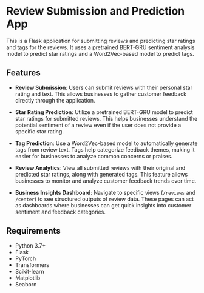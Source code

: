 # Review Submission and Prediction App

This is a Flask application for submitting reviews and predicting star ratings and tags for the reviews. It uses a pretrained BERT-GRU sentiment analysis model to predict star ratings and a Word2Vec-based model to predict tags.

## Features

- **Review Submission**: Users can submit reviews with their personal star rating and text. This allows businesses to gather customer feedback directly through the application.
  
- **Star Rating Prediction**: Utilize a pretrained BERT-GRU model to predict star ratings for submitted reviews. This helps businesses understand the potential sentiment of a review even if the user does not provide a specific star rating.

- **Tag Prediction**: Use a Word2Vec-based model to automatically generate tags from review text. Tags help categorize feedback themes, making it easier for businesses to analyze common concerns or praises.

- **Review Analytics**: View all submitted reviews with their original and predicted star ratings, along with generated tags. This feature allows businesses to monitor and analyze customer feedback trends over time.

- **Business Insights Dashboard**: Navigate to specific views (`/reviews` and `/center`) to see structured outputs of review data. These pages can act as dashboards where businesses can get quick insights into customer sentiment and feedback categories.

## Requirements
- Python 3.7+
- Flask
- PyTorch
- Transformers
- Scikit-learn
- Matplotlib
- Seaborn
